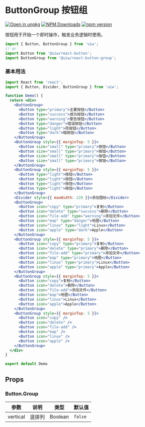 ButtonGroup 按钮组
===

[![Open in unpkg](https://img.shields.io/badge/Open%20in-unpkg-blue)](https://uiwjs.github.io/npm-unpkg/#/pkg/@uiw/react-button-group/file/README.md)
[![NPM Downloads](https://img.shields.io/npm/dm/@uiw/react-button-group.svg?style=flat)](https://www.npmjs.com/package/@uiw/react-button-group)
[![npm version](https://img.shields.io/npm/v/@uiw/react-button-group.svg?label=@uiw/react-button-group)](https://npmjs.com/@uiw/react-button-group)

按钮用于开始一个即时操作，触发业务逻辑时使用。

```jsx
import { Button, ButtonGroup } from 'uiw';
// or
import Button from '@uiw/react-button';
import ButtonGroup from '@uiw/react-button-group';
```

### 基本用法

<!--rehype:codeSandbox=true&codePen=true--> 
```jsx mdx:preview
import React from 'react';
import { Button, Divider, ButtonGroup } from 'uiw';

function Demo() {
  return <div>
    <ButtonGroup>
      <Button type="primary">主要按钮</Button>
      <Button type="success">成功按钮</Button>
      <Button type="warning">警告按钮</Button>
      <Button type="danger">错误按钮</Button>
      <Button type="light">亮按钮</Button>
      <Button type="dark">暗按钮</Button>
    </ButtonGroup>
    <ButtonGroup style={{ marginTop: 5 }}>
      <Button size="small" type="primary">按钮</Button>
      <Button size="small" type="primary">按钮</Button>
      <Button size="small" type="primary">按钮</Button>
      <Button size="small" type="primary">按钮</Button>
    </ButtonGroup>
    <ButtonGroup style={{ marginTop: 5 }}>
      <Button type="light">按钮</Button>
      <Button type="light">按钮</Button>
      <Button type="light">按钮</Button>
      <Button type="light">按钮</Button>
    </ButtonGroup>
    <Divider style={{ maxWidth: 220 }}>添加图标</Divider>
    <ButtonGroup>
      <Button icon="copy" type="primary">复制</Button>
      <Button icon="delete" type="success">删除</Button>
      <Button icon="file-add" type="warning">添加文件</Button>
      <Button icon="map" type="danger">地图</Button>
      <Button icon="linux" type="light">Linux</Button>
      <Button icon="apple" type="dark">Apple</Button>
    </ButtonGroup>
    <ButtonGroup style={{ marginTop: 5 }}>
      <Button icon="copy" type="primary">复制</Button>
      <Button icon="delete" type="primary">删除</Button>
      <Button icon="file-add" type="primary">添加文件</Button>
      <Button icon="map" type="primary">地图</Button>
      <Button icon="linux" type="primary">Linux</Button>
      <Button icon="apple" type="primary">Apple</Button>
    </ButtonGroup>
    <ButtonGroup style={{ marginTop: 5 }}>
      <Button icon="copy">复制</Button>
      <Button icon="delete">删除</Button>
      <Button icon="file-add">添加文件</Button>
      <Button icon="map">地图</Button>
      <Button icon="linux">Linux</Button>
      <Button icon="apple">Apple</Button>
    </ButtonGroup>
    <ButtonGroup style={{ marginTop: 5 }}>
      <Button icon="copy" />
      <Button icon="delete" />
      <Button icon="file-add" />
      <Button icon="map" />
      <Button icon="linux" />
      <Button icon="apple" />
    </ButtonGroup>
  </div>
}

export default Demo
```

## Props

### Button.Group

| 参数 | 说明 | 类型 | 默认值 |
| -------- | -------- | -------- | -------- |
| vertical | 竖排列 | Boolean | `false` |